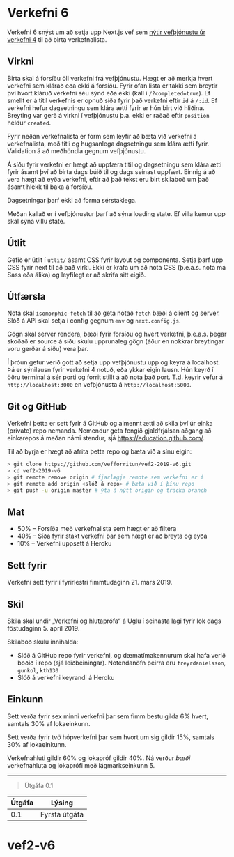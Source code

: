 # Verkefni 6

Verkefni 6 snýst um að setja upp Next.js vef sem [nýtir vefþjónustu úr verkefni 4](https://github.com/vefforritun/vef2-2019-v4-synilausn) til að birta verkefnalista.

## Virkni

Birta skal á forsíðu öll verkefni frá vefþjónustu. Hægt er að merkja hvert verkefni sem klárað eða ekki á forsíðu. Fyrir ofan lista er takki sem breytir því hvort kláruð verkefni séu sýnd eða ekki (kall í `/?completed=true`). Ef smellt er á titil verkefnis er opnuð síða fyrir það verkefni eftir `id` á `/:id`. Ef verkefni hefur dagsetningu sem klára ætti fyrir er hún birt við hliðina. Breyting var gerð á virkni í vefþjónustu þ.a. ekki er raðað eftir `position` heldur `created`.

Fyrir neðan verkefnalista er form sem leyfir að bæta við verkefni á verkefnalista, með titli og hugsanlega dagsetningu sem klára ætti fyrir. Validation á að meðhöndla gegnum vefþjónustu.

Á síðu fyrir verkefni er hægt að uppfæra titil og dagsetningu sem klára ætti fyrir ásamt því að birta dags búið til og dags seinast uppfært. Einnig á að vera hægt að eyða verkefni, eftir að það tekst eru birt skilaboð um það ásamt hlekk til baka á forsíðu.

Dagsetningar þarf ekki að forma sérstaklega.

Meðan kallað er í vefþjónustur þarf að sýna loading state. Ef villa kemur upp skal sýna villu state.

## Útlit

Gefið er útlit í `utlit/` ásamt CSS fyrir layout og componenta. Setja þarf upp CSS fyrir next til að það virki. Ekki er krafa um að nota CSS (þ.e.a.s. nota má Sass eða álika) og leyfilegt er að skrifa sitt eigið.

## Útfærsla

Nota skal `isomorphic-fetch` til að geta notað `fetch` bæði á client og server. Slóð á API skal setja í config gegnum `env` og `next.config.js`.

Gögn skal server rendera, bæði fyrir forsíðu og hvert verkefni, þ.e.a.s. þegar skoðað er source á síðu skulu upprunaleg gögn (áður en nokkrar breytingar voru gerðar á síðu) vera þar.

Í þróun getur verið gott að setja upp vefþjónustu upp og keyra á localhost. Þá er sýnilausn fyrir verkefni 4 notuð, eða ykkar eigin lausn. Hún keyrð í öðru terminal á sér porti og forrit stillt á að nota það port. T.d. keyrir vefur á `http://localhost:3000` en vefþjónusta á `http://localhost:5000`.

## Git og GitHub

Verkefni þetta er sett fyrir á GitHub og almennt ætti að skila því úr einka (private) repo nemanda. Nemendur geta fengið gjaldfrjálsan aðgang að einkarepos á meðan námi stendur, sjá https://education.github.com/.

Til að byrja er hægt að afrita þetta repo og bæta við á sínu eigin:

```bash
> git clone https://github.com/vefforritun/vef2-2019-v6.git
> cd vef2-2019-v6
> git remote remove origin # fjarlægja remote sem verkefni er í
> git remote add origin <slóð á repo> # bæta við í þínu repo
> git push -u origin master # ýta á nýtt origin og tracka branch
```

## Mat

* 50% – Forsíða með verkefnalista sem hægt er að filtera
* 40% – Síða fyrir stakt verkefni þar sem hægt er að breyta og eyða
* 10% – Verkefni uppsett á Heroku

## Sett fyrir

Verkefni sett fyrir í fyrirlestri fimmtudaginn 21. mars 2019.

## Skil

Skila skal undir „Verkefni og hlutaprófa“ á Uglu í seinasta lagi fyrir lok dags föstudaginn 5. apríl 2019.

Skilaboð skulu innihalda:

* Slóð á GitHub repo fyrir verkefni, og dæmatímakennurum skal hafa verið boðið í repo (sjá leiðbeiningar). Notendanöfn þeirra eru `freyrdanielsson`, `gunkol`, `kth130`
* Slóð á verkefni keyrandi á Heroku

## Einkunn

Sett verða fyrir sex minni verkefni þar sem fimm bestu gilda 6% hvert, samtals 30% af lokaeinkunn.

Sett verða fyrir tvö hópverkefni þar sem hvort um sig gildir 15%, samtals 30% af lokaeinkunn.

Verkefnahluti gildir 60% og lokapróf gildir 40%. Ná verður *bæði* verkefnahluta og lokaprófi með lágmarkseinkunn 5.

---

> Útgáfa 0.1

| Útgáfa | Lýsing                            |
|--------|-----------------------------------|
| 0.1    | Fyrsta útgáfa                     |
# vef2-v6
